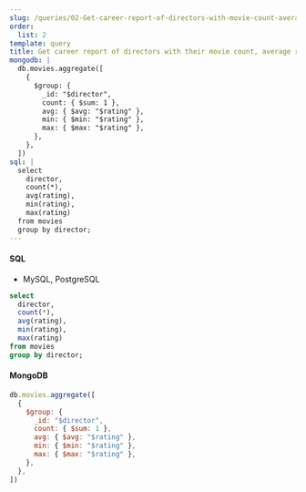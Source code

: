 ```yaml
---
slug: /queries/02-Get-career-report-of-directors-with-movie-count-average-minimum-and-maximum-rating
order:
  list: 2
template: query
title: Get career report of directors with their movie count, average ratings, minimum rating, maximum rating
mongodb: |
  db.movies.aggregate([
    {
      $group: {
        _id: "$director",
        count: { $sum: 1 },
        avg: { $avg: "$rating" },
        min: { $min: "$rating" },
        max: { $max: "$rating" },
      },
    },
  ])
sql: |
  select
    director,
    count(*),
    avg(rating),
    min(rating),
    max(rating)
  from movies
  group by director;
---
```


#### SQL

- MySQL, PostgreSQL

```sql
select
  director,
  count(*),
  avg(rating),
  min(rating),
  max(rating)
from movies
group by director;
```

#### MongoDB

```javascript
db.movies.aggregate([
  {
    $group: {
      _id: "$director",
      count: { $sum: 1 },
      avg: { $avg: "$rating" },
      min: { $min: "$rating" },
      max: { $max: "$rating" },
    },
  },
])
```
